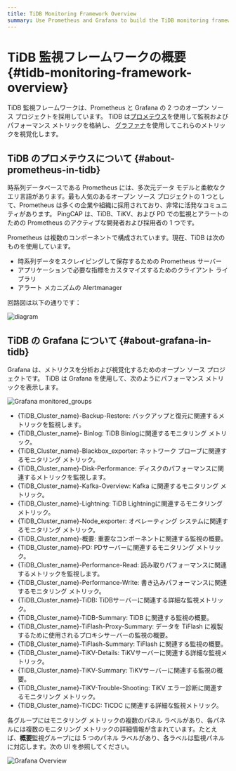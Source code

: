 ```yaml
---
title: TiDB Monitoring Framework Overview
summary: Use Prometheus and Grafana to build the TiDB monitoring framework.
---
```


# TiDB 監視フレームワークの概要 {#tidb-monitoring-framework-overview}

TiDB 監視フレームワークは、Prometheus と Grafana の 2 つのオープン ソース プロジェクトを採用しています。 TiDB は[プロメテウス](https://prometheus.io)を使用して監視およびパフォーマンス メトリックを格納し、 [グラファナ](https://grafana.com/grafana)を使用してこれらのメトリックを視覚化します。

## TiDB のプロメテウスについて {#about-prometheus-in-tidb}

時系列データベースである Prometheus には、多次元データ モデルと柔軟なクエリ言語があります。最も人気のあるオープン ソース プロジェクトの 1 つとして、Prometheus は多くの企業や組織に採用されており、非常に活発なコミュニティがあります。 PingCAP は、TiDB、TiKV、および PD での監視とアラートのための Prometheus のアクティブな開発者および採用者の 1 つです。

Prometheus は複数のコンポーネントで構成されています。現在、TiDB は次のものを使用しています。

-   時系列データをスクレイピングして保存するための Prometheus サーバー
-   アプリケーションで必要な指標をカスタマイズするためのクライアント ライブラリ
-   アラート メカニズムの Alertmanager

回路図は以下の通りです：

![diagram](https://docs-download.pingcap.com/media/images/docs/prometheus-in-tidb.png)

## TiDB の Grafana について {#about-grafana-in-tidb}

Grafana は、メトリクスを分析および視覚化するためのオープン ソース プロジェクトです。 TiDB は Grafana を使用して、次のようにパフォーマンス メトリックを表示します。

![Grafana monitored\_groups](https://docs-download.pingcap.com/media/images/docs/grafana-monitored-groups.png)

-   {TiDB_Cluster_name}-Backup-Restore: バックアップと復元に関連するメトリックを監視します。
-   {TiDB_Cluster_name}- Binlog: TiDB Binlogに関連するモニタリング メトリック。
-   {TiDB_Cluster_name}-Blackbox_exporter: ネットワーク プローブに関連するモニタリング メトリック。
-   {TiDB_Cluster_name}-Disk-Performance: ディスクのパフォーマンスに関連するメトリックを監視します。
-   {TiDB_Cluster_name}-Kafka-Overview: Kafka に関連するモニタリング メトリック。
-   {TiDB_Cluster_name}-Lightning: TiDB Lightningに関連するモニタリング メトリック。
-   {TiDB_Cluster_name}-Node_exporter: オペレーティング システムに関連するモニタリング メトリック。
-   {TiDB_Cluster_name}-概要: 重要なコンポーネントに関連する監視の概要。
-   {TiDB_Cluster_name}-PD: PDサーバーに関連するモニタリング メトリック。
-   {TiDB_Cluster_name}-Performance-Read: 読み取りパフォーマンスに関連するメトリックを監視します。
-   {TiDB_Cluster_name}-Performance-Write: 書き込みパフォーマンスに関連するモニタリング メトリック。
-   {TiDB_Cluster_name}-TiDB: TiDBサーバーに関連する詳細な監視メトリック。
-   {TiDB_Cluster_name}-TiDB-Summary: TiDB に関連する監視の概要。
-   {TiDB_Cluster_name}-TiFlash-Proxy-Summary: データを TiFlash に複製するために使用されるプロキシサーバーの監視の概要。
-   {TiDB_Cluster_name}-TiFlash-Summary: TiFlash に関連する監視の概要。
-   {TiDB_Cluster_name}-TiKV-Details: TiKVサーバーに関連する詳細な監視メトリック。
-   {TiDB_Cluster_name}-TiKV-Summary: TiKVサーバーに関連する監視の概要。
-   {TiDB_Cluster_name}-TiKV-Trouble-Shooting: TiKV エラー診断に関連するモニタリング メトリック。
-   {TiDB_Cluster_name}-TiCDC: TiCDC に関連する詳細な監視メトリック。

各グループにはモニタリング メトリックの複数のパネル ラベルがあり、各パネルには複数のモニタリング メトリックの詳細情報が含まれています。たとえば、**概要**監視グループには 5 つのパネル ラベルがあり、各ラベルは監視パネルに対応します。次の UI を参照してください。

![Grafana Overview](https://docs-download.pingcap.com/media/images/docs/grafana-monitor-overview.png)
